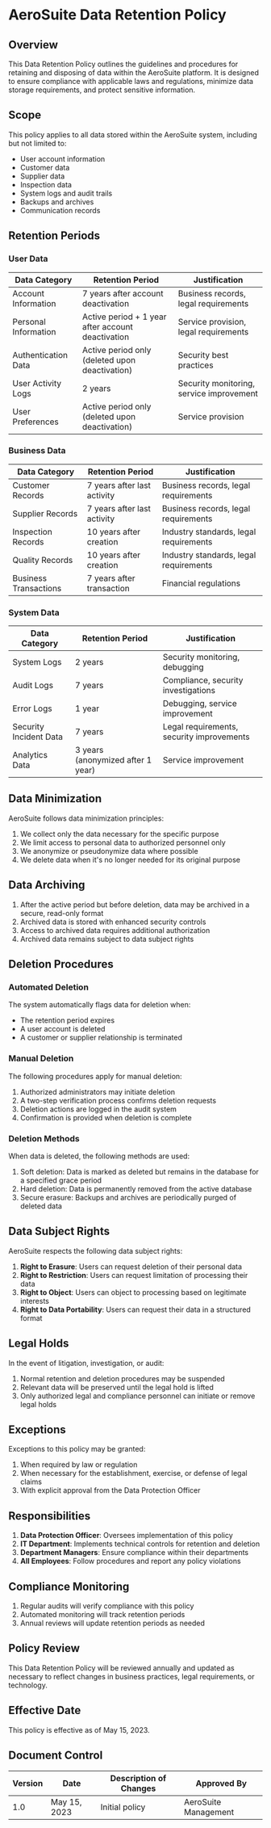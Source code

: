 # AeroSuite Data Retention Policy

## Overview

This Data Retention Policy outlines the guidelines and procedures for retaining and disposing of data within the AeroSuite platform. It is designed to ensure compliance with applicable laws and regulations, minimize data storage requirements, and protect sensitive information.

## Scope

This policy applies to all data stored within the AeroSuite system, including but not limited to:

- User account information
- Customer data
- Supplier data
- Inspection data
- System logs and audit trails
- Backups and archives
- Communication records

## Retention Periods

### User Data

| Data Category | Retention Period | Justification |
|---------------|------------------|---------------|
| Account Information | 7 years after account deactivation | Business records, legal requirements |
| Personal Information | Active period + 1 year after account deactivation | Service provision, legal requirements |
| Authentication Data | Active period only (deleted upon deactivation) | Security best practices |
| User Activity Logs | 2 years | Security monitoring, service improvement |
| User Preferences | Active period only (deleted upon deactivation) | Service provision |

### Business Data

| Data Category | Retention Period | Justification |
|---------------|------------------|---------------|
| Customer Records | 7 years after last activity | Business records, legal requirements |
| Supplier Records | 7 years after last activity | Business records, legal requirements |
| Inspection Records | 10 years after creation | Industry standards, legal requirements |
| Quality Records | 10 years after creation | Industry standards, legal requirements |
| Business Transactions | 7 years after transaction | Financial regulations |

### System Data

| Data Category | Retention Period | Justification |
|---------------|------------------|---------------|
| System Logs | 2 years | Security monitoring, debugging |
| Audit Logs | 7 years | Compliance, security investigations |
| Error Logs | 1 year | Debugging, service improvement |
| Security Incident Data | 7 years | Legal requirements, security improvements |
| Analytics Data | 3 years (anonymized after 1 year) | Service improvement |

## Data Minimization

AeroSuite follows data minimization principles:

1. We collect only the data necessary for the specific purpose
2. We limit access to personal data to authorized personnel only
3. We anonymize or pseudonymize data where possible
4. We delete data when it's no longer needed for its original purpose

## Data Archiving

1. After the active period but before deletion, data may be archived in a secure, read-only format
2. Archived data is stored with enhanced security controls
3. Access to archived data requires additional authorization
4. Archived data remains subject to data subject rights

## Deletion Procedures

### Automated Deletion

The system automatically flags data for deletion when:
- The retention period expires
- A user account is deleted
- A customer or supplier relationship is terminated

### Manual Deletion

The following procedures apply for manual deletion:
1. Authorized administrators may initiate deletion
2. A two-step verification process confirms deletion requests
3. Deletion actions are logged in the audit system
4. Confirmation is provided when deletion is complete

### Deletion Methods

When data is deleted, the following methods are used:
1. Soft deletion: Data is marked as deleted but remains in the database for a specified grace period
2. Hard deletion: Data is permanently removed from the active database
3. Secure erasure: Backups and archives are periodically purged of deleted data

## Data Subject Rights

AeroSuite respects the following data subject rights:

1. **Right to Erasure**: Users can request deletion of their personal data
2. **Right to Restriction**: Users can request limitation of processing their data
3. **Right to Object**: Users can object to processing based on legitimate interests
4. **Right to Data Portability**: Users can request their data in a structured format

## Legal Holds

In the event of litigation, investigation, or audit:

1. Normal retention and deletion procedures may be suspended
2. Relevant data will be preserved until the legal hold is lifted
3. Only authorized legal and compliance personnel can initiate or remove legal holds

## Exceptions

Exceptions to this policy may be granted:

1. When required by law or regulation
2. When necessary for the establishment, exercise, or defense of legal claims
3. With explicit approval from the Data Protection Officer

## Responsibilities

1. **Data Protection Officer**: Oversees implementation of this policy
2. **IT Department**: Implements technical controls for retention and deletion
3. **Department Managers**: Ensure compliance within their departments
4. **All Employees**: Follow procedures and report any policy violations

## Compliance Monitoring

1. Regular audits will verify compliance with this policy
2. Automated monitoring will track retention periods
3. Annual reviews will update retention periods as needed

## Policy Review

This Data Retention Policy will be reviewed annually and updated as necessary to reflect changes in business practices, legal requirements, or technology.

## Effective Date

This policy is effective as of May 15, 2023.

## Document Control

| Version | Date | Description of Changes | Approved By |
|---------|------|-------------------------|------------|
| 1.0 | May 15, 2023 | Initial policy | AeroSuite Management | 
